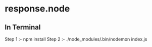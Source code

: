 # response.node
## In Terminal 
Step 1 :- npm install
Step 2 :- ./node_modules/.bin/nodemon index.js
